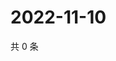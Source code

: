 # 2022-11-10

共 0 条

<!-- BEGIN WEIBO -->
<!-- 最后更新时间 Thu Nov 10 2022 09:38:39 GMT+0800 (China Standard Time) -->

<!-- END WEIBO -->

